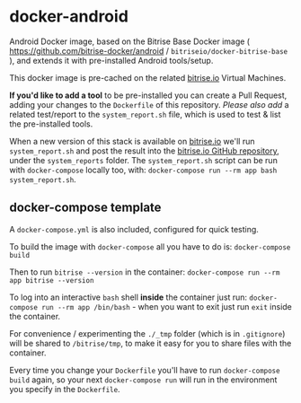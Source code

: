 # docker-android

Android Docker image, based on the Bitrise Base Docker
image ( https://github.com/bitrise-docker/android / `bitriseio/docker-bitrise-base` ),
and extends it with pre-installed Android tools/setup.

This docker image is pre-cached on the related [bitrise.io](https://www.bitrise.io)
Virtual Machines.

**If you'd like to add a tool** to be pre-installed you can create a
Pull Request, adding your changes to the `Dockerfile` of this repository.
*Please also add* a related test/report to the `system_report.sh` file,
which is used to test & list the pre-installed tools.

When a new version of this stack is available on [bitrise.io](https://www.bitrise.io)
we'll run `system_report.sh` and post the result into
the [bitrise.io GitHub repository](https://github.com/bitrise-io/bitrise.io), under the `system_reports` folder. The `system_report.sh` script can be run with `docker-compose` locally too,
with: `docker-compose run --rm app bash system_report.sh`.


## docker-compose template

A `docker-compose.yml` is also included, configured for quick testing.

To build the image with `docker-compose` all you have to do is: `docker-compose build`

Then to run `bitrise --version` in the container: `docker-compose run --rm app bitrise --version`

To log into an interactive `bash` shell **inside** the container just run: `docker-compose run --rm app /bin/bash` - when you want to exit just run `exit` inside the container.

For convenience / experimenting the `./_tmp` folder (which is in `.gitignore`)
will be shared to `/bitrise/tmp`, to make it easy for you to share files
with the container.

Every time you change your `Dockerfile` you'll have to run `docker-compose build` again,
so your next `docker-compose run` will run in the environment you specify in
the `Dockerfile`.

